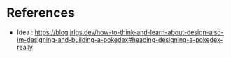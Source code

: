 # References

- Idea : https://blog.jrlgs.dev/how-to-think-and-learn-about-design-also-im-designing-and-building-a-pokedex#heading-designing-a-pokedex-really
